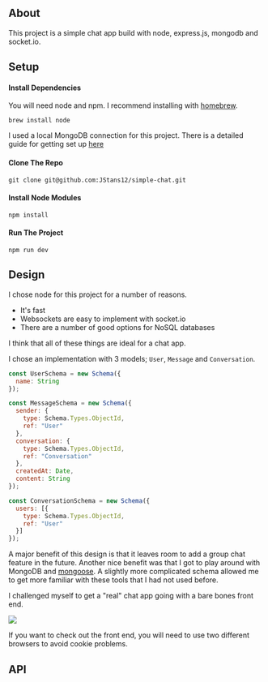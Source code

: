 ## About
This project is a simple chat app build with node, express.js, mongodb and socket.io.

## Setup

#### Install Dependencies

You will need node and npm. I recommend installing with [homebrew](https://brew.sh/).

```
brew install node
```

I used a local MongoDB connection for this project. There is a detailed guide for getting set up [here](https://zellwk.com/blog/local-mongodb/)

#### Clone The Repo

```
git clone git@github.com:JStans12/simple-chat.git
```

#### Install Node Modules

```
npm install
```

#### Run The Project

```
npm run dev
```

## Design

I chose node for this project for a number of reasons.
* It's fast
* Websockets are easy to implement with socket.io
* There are a number of good options for NoSQL databases

I think that all of these things are ideal for a chat app.

I chose an implementation with 3 models; `User`, `Message` and `Conversation`.
```js
const UserSchema = new Schema({
  name: String
});

const MessageSchema = new Schema({
  sender: {
    type: Schema.Types.ObjectId,
    ref: "User"
  },
  conversation: {
    type: Schema.Types.ObjectId,
    ref: "Conversation"
  },
  createdAt: Date,
  content: String
});

const ConversationSchema = new Schema({
  users: [{
    type: Schema.Types.ObjectId,
    ref: "User"
  }]
});
```

A major benefit of this design is that it leaves room to add a group chat feature in the future. Another nice benefit was that I got to play around with MongoDB and [mongoose](https://mongoosejs.com/). A slightly more complicated schema allowed me to get more familiar with these tools that I had not used before.

I challenged myself to get a "real" chat app going with a bare bones front end.

![](https://media.giphy.com/media/BQuKOT8oPVj3Slripc/giphy.gif)

If you want to check out the front end, you will need to use two different browsers to avoid cookie problems.

## API
